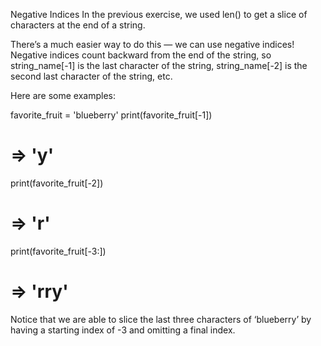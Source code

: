 Negative Indices
In the previous exercise, we used len() to get a slice of characters at the end of a string.

There’s a much easier way to do this — we can use negative indices! Negative indices count backward from the end of the string, so string_name[-1] is the last character of the string, string_name[-2] is the second last character of the string, etc.

Here are some examples:

favorite_fruit = 'blueberry'
print(favorite_fruit[-1])
# => 'y'

print(favorite_fruit[-2])
# => 'r'

print(favorite_fruit[-3:])
# => 'rry'
Notice that we are able to slice the last three characters of ‘blueberry’ by having a starting index of -3 and omitting a final index.

